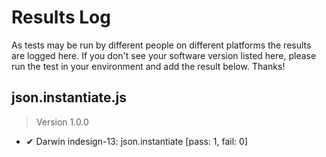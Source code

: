 # Results Log

As tests may be run by different people on different platforms the results are logged here. If you don't see your software version listed here, please run the test in your environment and add the result below. Thanks!

## json.instantiate.js

> Version 1.0.0

  - ✔ Darwin indesign-13: json.instantiate [pass: 1, fail: 0]
